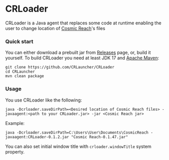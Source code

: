 # CRLoader

CRLoader is a Java agent that replaces some code at runtime enabling the user to change location of
[Cosmic Reach](https://finalforeach.itch.io/cosmic-reach)'s files

### Quick start

You can either download a prebuilt jar from [Releases](https://github.com/CRLauncher/CRLoader/releases) page, or, build it yourself. To build CRLoader you need at least JDK 17 and
[Apache Maven](https://maven.apache.org/):
```shell
git clone https://github.com/CRLauncher/CRLoader
cd CRLauncher
mvn clean package
```

### Usage

You use CRLoader like the following:
```shell
java -Dcrloader.saveDirPath=<Desired location of Cosmic Reach files> -javaagent:<path to your CRLoader.jar> -jar <Cosmic Reach jar>
```

Example:
```shell
java -Dcrloader.saveDirPath=C:\Users\User\Documents\CosmicReach -javaagent:CRLoader-0.1.2.jar "Cosmic Reach-0.1.47.jar"
```

You can also set initial window title with `crloader.windowTitle` system property.